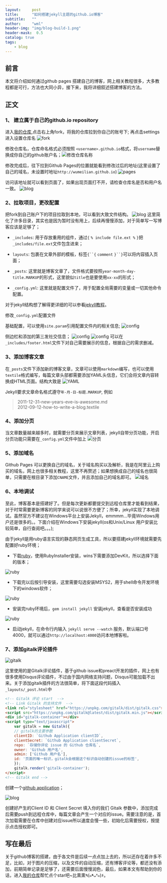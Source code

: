 ```yaml
---
layout:     post
title:      "如何搭建jekyll主题的github.io博客"
subtitle:   ""
author:     "wml"
header-img: "img/blog-build-1.png"
header-mask:  0.5
catalog: true
tags:
    - blog
---
```


## 前言

本文将介绍如何通过github pages 搭建自己的博客，网上相关教程很多，大多教程都是可行，方法也大同小异，接下来，我将详细叙述搭建博客的方法。

## 正文

### 1、 建立属于自己的github.io repository

进入[我的仓库](https://github.com/wumeilian/wumeilian.github.io),点击右上角fork，将我的仓库拉到你自己的账号下; 再点击settings进入设置仓库名 ![fork](/img/blog-build-3.png)

修改仓库名，仓库命名格式必须按照 `<username>.github.io`格式，将`username`替换成你自己的github账户名；![修改仓库名称](/img/blog-build-4.png)

修改完成后，往下拉到Github Pages的位置就能看到修改过后的地址(这里设置了自己的域名，未设置时地址`http://wumeilian.github.io`)
![pages](/img/blog-build-5.png)

访问该地址就可以看到页面了，如果出现页面打不开，请检查仓库名是否和用户名一致。
![blog](/img/blog-build-6.png)

### 2、拉取项目，更改配置

把fork到自己账户下的项目拉取到本地，可以看到大致文件结构。
![blog](/img/blog-build-7.png)
这里简化了许多目录，其实也是因为暂时没有用上，后续再慢慢添加，对于简单写一写博客应该是足够了；

* `_includes`:  用于存放重用的组件，通过`{` `% include file.ext %` `}`把`_includes/file.ext`文件包含进来；

* `layouts`:  包裹在文章外部的模板，标签`{``{` `comment`  `}``}`可以将内容插入页面；

* `_posts`: 这里就是博客文章了，文件格式要按照`year-month-day-title.MARKUP`的形式，这里貌似`title`也是要使用`xx-xx`的形式；

* `_config.yml`: 这里就是配置文件了，用于配置全局需要的变量或一切其他命令配置。

对于jekyll结构想了解得更详细的可以参看[jekyll教程](https://www.jekyll.com.cn/docs/structure/)。

修改`_config.yml`配置文件

基础配置，可以使用`site.param`引用配置文件内的相关信息;
![config](/img/blog-build-8.png)

侧边栏和添加的第三发社交信息；
![config](/img/blog-build-9.png)  ![config](/img/blog-build-10.png)
可以在`_includes/footer.html`文件下对自己需要展示的信息，根据自己的需求删减。

### 3、添加博客文章

在`_posts`文件下添加新的博客文章，文章可以使用`markdown`编写，也可以使用`textile`格式编写，每篇文章头部都需要添加YAML头信息，它们会将文章内容转换成HTML页面。结构大致是
![YAML](/img/blog-build-11.png)

Jekyll要求文章命名格式遵守`年-月-日-标题.MARKUP`, 例如
> 2011-12-31-new-years-eve-is-awesome.md  
> 2012-09-12-how-to-write-a-blog.textile

### 4、添加分页

当文章数量越来越多时，就需要分页来展示文章列表，jekyll自带分页功能，开启分页功能只需要在`_config.yml`文件中加上
![分页](/img/blog-build-12.png)

### 5、添加域名

Github Pages 可以更换自己的域名，关于域名购买以及解析，我是在阿里云上购买的域名，网上也很多相关教程，这里不再赘述；如果想换成自己的域名也很简单，只需要在根目录下添加`CNAME`文件，并且添加自己的域名即可。
![域名](/img/blog-build-13.png)

### 6、本地调试

至此，博客基本是搭建好了。但是每次更新都要提交到远程仓库里才能看到结果，对于时常需要更新博客的同学来说可以说很不方便了；所幸，jekyll实现了本地调试。虽然官方不建议在Windows平台上安装Jekyll，emmmm...毕竟Windows用户还是很多的。。下面介绍在Windows下安装jekyll(os和Unix/Linux 用户安装比较简单，自行查阅吧。。。);

由于jekyll是用ruby语言实现的静态网页生成工具，所以要搭建jekyll环境就需要先配置好ruby环境；

* 下载[ruby](https://www.ruby-lang.org/zh_cn/downloads/)，使用RubyInstaller安装，wins下需要添加DevKit，所以选择下面的版本；

![ruby](/img/blog-build-14.png)

* 下载完以后按引导安装，这里需要勾选安装MSYS2，用于shell命令开发环境下的windows软件；

![ruby](/img/blog-build-15.png)

* 安装完ruby环境后，`gem install jekyll` 安装jekyll，查看是否安装成功

![ruby](/img/blog-build-16.png)

* 启动jekyll，在命令行内输入 `jekyll serve --watch` 服务，默认端口号4000，就可以通过`http://localhost:4000`访问本地博客啦。

### 7、添加gitalk评论插件

![gitalk](/img/blog-build-17.png)

这里使用的是Gitalk评论插件，基于github issue和preact开发的插件，网上也有很多使用Disqus评论插件，不过由于国内网络支持问题，Disqus可能加载不出来。关于添加gitalk插件的方法很简单，将下面这段代码插入`_layouts/_post.html`中

```html
<!-- Gitalk 评论 start  -->
<!-- Link Gitalk 的支持文件  -->
<link rel="stylesheet" href="https://unpkg.com/gitalk/dist/gitalk.css">
<script src="https://unpkg.com/gitalk@latest/dist/gitalk.min.js"></script> 
<div id="gitalk-container"></div>
<script type="text/javascript">
    var gitalk = new Gitalk({
    // gitalk的主要参数
    clientID: `Github Application clientID`,
    clientSecret: `Github Application clientSecret`,
    repo: `存储你评论 issue 的 Github 仓库名`,
    owner: 'Github 用户名',
    admin: ['Github 用户名'],
    id: '页面的唯一标识，gitalk会根据这个标识自动创建的issue的标签',
    });
    gitalk.render('gitalk-container');
</script>
<!-- Gitalk end -->
```

创建一个[github application](https://github.com/settings/applications/new)；

![blog](/img/blog-build-18.png)

创建好产生的Client ID 和 Client Secret 填入你的我们 Gitalk 参数中，添加完成后需要push到远程仓库中，每篇文章会产生一个对应的issue。需要注意的是，首次加载需要在仓库中创建对应issue所以速度会慢一些，初始化后需要授权，按提示点击授权即可。

## 写在最后

关于github博客的搭建，由于各文件是后续一点点加上去的，所以还存在着许多不足，比如，对于图片的压缩，以及文件的自动压缩，还有博客评论等，都还没有添加，前期简单记录是足够了，还需要后面慢慢润色，最后，如果本文有帮助到你的话，进入[我的仓库](https://github.com/wumeilian/wumeilian.github.io)帮忙点个star吧~比熏熏٩(๑❛ᴗ❛๑)۶。